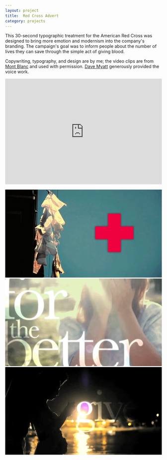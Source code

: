 ```yaml
---
layout: project
title:  Red Cross Advert
category: projects
---
```


This 30-second typographic treatment for the American Red Cross was designed to bring more emotion and modernism into the company's branding.  The campaign's goal was to inform people about the number of lives they can save through the simple act of giving blood.

Copywriting, typography, and design are by me; the video clips are from [Mont Blanc](http://www.andregidoin.com/pages/montblanc.html "Mont Blanc") and used with permission. [Dave Myatt](http://www.mediamessage.co.uk "Dave Myatt") generously provided the voice work.

<iframe src="https://player.vimeo.com/video/62904525?color=ffffff&title=0&byline=0&portrait=0" width="100%" height="340" frameborder="0" webkitallowfullscreen mozallowfullscreen allowfullscreen></iframe>

![Red Cross 01](/img/redcross_image01.png)
![Red Cross 02](/img/redcross_image02.png)
![Red Cross 03](/img/redcross_image03.png)